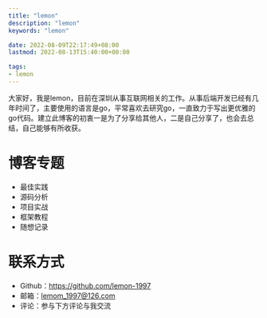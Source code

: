 ```yaml
---
title: "lemon"
description: "lemon"
keywords: "lemon"

date: 2022-08-09T22:17:49+08:00
lastmod: 2022-08-13T15:40:00+08:00

tags:
- lemon
---
```


大家好，我是lemon，目前在深圳从事互联网相关的工作。从事后端开发已经有几年时间了，主要使用的语言是go，平常喜欢去研究go，一直致力于写出更优雅的go代码。建立此博客的初衷一是为了分享给其他人，二是自己分享了，也会去总结，自己能够有所收获。

# 博客专题
* 最佳实践
* 源码分析
* 项目实战
* 框架教程
* 随想记录

# 联系方式
* Github：https://github.com/lemon-1997
* 邮箱：lemom_1997@126.com
* 评论：参与下方评论与我交流

<!--more-->
